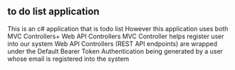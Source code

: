 ## to do list application
This is an c# application that is todo list 
However this application uses both MVC Controllers+ Web API Controllers
MVC Controller helps register user into our system
Web API Controllers (REST API endpoints) are wrapped under the Default Bearer Token Authentication being generated by a user whose email is registered into the system
